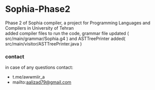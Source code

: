 # Sophia-Phase2
Phase 2 of Sophia compiler, a project for Programming Languages and Compilers in University of Tehran<br>
added compiler files to run the code, grammar file updated ( src/main/grammar/Sophia.g4 ) and ASTTreePrinter added( src/main/visitor/ASTTreePrinter.java )<br>

### contact ###
in case of any questions contact:
* t.me/awwmiir_a
* mailto:aalizad79@gmail.com
